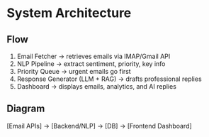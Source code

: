 # System Architecture

## Flow
1. Email Fetcher → retrieves emails via IMAP/Gmail API
2. NLP Pipeline → extract sentiment, priority, key info
3. Priority Queue → urgent emails go first
4. Response Generator (LLM + RAG) → drafts professional replies
5. Dashboard → displays emails, analytics, and AI replies

## Diagram
[Email APIs] → [Backend/NLP] → [DB] → [Frontend Dashboard]
    